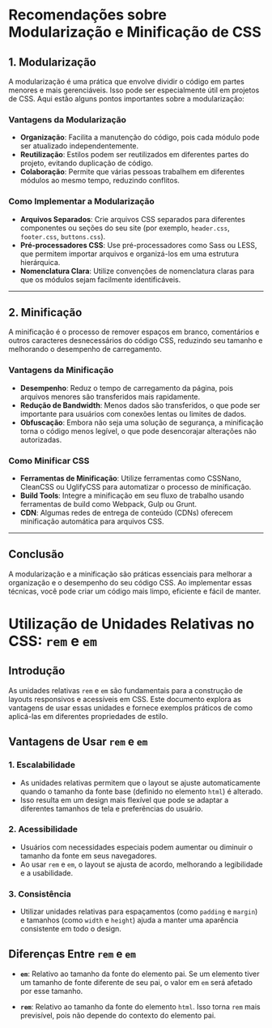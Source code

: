 # Recomendações sobre Modularização e Minificação de CSS

## 1. Modularização

A modularização é uma prática que envolve dividir o código em partes menores e mais gerenciáveis. Isso pode ser especialmente útil em projetos de CSS. Aqui estão alguns pontos importantes sobre a modularização:

### Vantagens da Modularização
- **Organização**: Facilita a manutenção do código, pois cada módulo pode ser atualizado independentemente.
- **Reutilização**: Estilos podem ser reutilizados em diferentes partes do projeto, evitando duplicação de código.
- **Colaboração**: Permite que várias pessoas trabalhem em diferentes módulos ao mesmo tempo, reduzindo conflitos.

### Como Implementar a Modularização
- **Arquivos Separados**: Crie arquivos CSS separados para diferentes componentes ou seções do seu site (por exemplo, `header.css`, `footer.css`, `buttons.css`).
- **Pré-processadores CSS**: Use pré-processadores como Sass ou LESS, que permitem importar arquivos e organizá-los em uma estrutura hierárquica.
- **Nomenclatura Clara**: Utilize convenções de nomenclatura claras para que os módulos sejam facilmente identificáveis.

---

## 2. Minificação

A minificação é o processo de remover espaços em branco, comentários e outros caracteres desnecessários do código CSS, reduzindo seu tamanho e melhorando o desempenho de carregamento.

### Vantagens da Minificação
- **Desempenho**: Reduz o tempo de carregamento da página, pois arquivos menores são transferidos mais rapidamente.
- **Redução de Bandwidth**: Menos dados são transferidos, o que pode ser importante para usuários com conexões lentas ou limites de dados.
- **Obfuscação**: Embora não seja uma solução de segurança, a minificação torna o código menos legível, o que pode desencorajar alterações não autorizadas.

### Como Minificar CSS
- **Ferramentas de Minificação**: Utilize ferramentas como CSSNano, CleanCSS ou UglifyCSS para automatizar o processo de minificação.
- **Build Tools**: Integre a minificação em seu fluxo de trabalho usando ferramentas de build como Webpack, Gulp ou Grunt.
- **CDN**: Algumas redes de entrega de conteúdo (CDNs) oferecem minificação automática para arquivos CSS.

---

## Conclusão

A modularização e a minificação são práticas essenciais para melhorar a organização e o desempenho do seu código CSS. Ao implementar essas técnicas, você pode criar um código mais limpo, eficiente e fácil de manter.



# Utilização de Unidades Relativas no CSS: `rem` e `em`

## Introdução

As unidades relativas `rem` e `em` são fundamentais para a construção de layouts responsivos e acessíveis em CSS. Este documento explora as vantagens de usar essas unidades e fornece exemplos práticos de como aplicá-las em diferentes propriedades de estilo.

## Vantagens de Usar `rem` e `em`

### 1. Escalabilidade
- As unidades relativas permitem que o layout se ajuste automaticamente quando o tamanho da fonte base (definido no elemento `html`) é alterado.
- Isso resulta em um design mais flexível que pode se adaptar a diferentes tamanhos de tela e preferências do usuário.

### 2. Acessibilidade
- Usuários com necessidades especiais podem aumentar ou diminuir o tamanho da fonte em seus navegadores.
- Ao usar `rem` e `em`, o layout se ajusta de acordo, melhorando a legibilidade e a usabilidade.

### 3. Consistência
- Utilizar unidades relativas para espaçamentos (como `padding` e `margin`) e tamanhos (como `width` e `height`) ajuda a manter uma aparência consistente em todo o design.

## Diferenças Entre `rem` e `em`

- **`em`**: Relativo ao tamanho da fonte do elemento pai. Se um elemento tiver um tamanho de fonte diferente de seu pai, o valor em `em` será afetado por esse tamanho.
  
- **`rem`**: Relativo ao tamanho da fonte do elemento `html`. Isso torna `rem` mais previsível, pois não depende do contexto do elemento pai.

